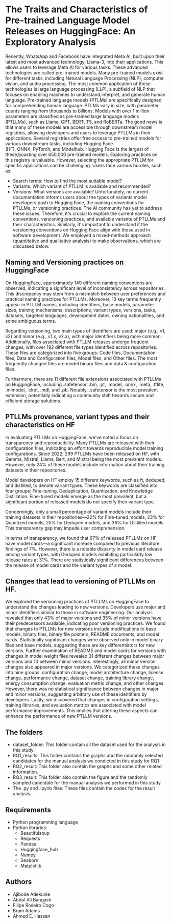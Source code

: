 # The Traits and Characteristics of Pre-trained Language Model Releases on HuggingFace: An Exploratory Analysis
Recently, WhatsApp and Facebook have integrated Meta AI, built upon their latest and most advanced technology, Llama-3, into their applications. This allows users to leverage Meta AI for various tasks.
These advanced technologies are called pre-trained models. Many pre-trained models exist for different tasks, including Natural Language Processing (NLP), computer vision, and audio processing. The most common application of these technologies is large language processing (LLP), a subfield of NLP that focuses on enabling machines to understand,interpret, and generate human language. Pre-trained language models (PTLMs) are specifically designed for comprehending human language.
PTLMs vary in size, with parameter counts ranging from thousands to billions. Models with over 1 million parameters are classified as pre-trained large language models (PTLLMs), such as Llama, GPT, BERT, T5, and RoBERTa.
The good news is that many of these models are accessible through downstream model registries, allowing developers and users to leverage PTLLMs in their applications. Several registries offer free access to pre-trained models for various downstream tasks, including Hugging Face (HF), ONNX, PyTorch, and Modelhub. Hugging Face is the largest of these,boasting over 650,000 pre-trained models. Exploring practices on this registry is valuable.
However, selecting the appropriate PTLLM for specific applications can be challenging. Users face various hurdles, such as:
- Search terms: How to find the most suitable model?
- Variants: Which variant of PTLLM is available and recommended?
- Versions: What versions are available?
Unfortunately, no current documentation informs users about the types of variants model developers push to Hugging Face, the naming conventions for PTLLMs, or versioning practices. The AI community has yet to address these issues.
Therefore, it's crucial to explore the current naming conventions, versioning practices, and available variants of PTLLMs and their characteristics. Similarly, it's important to understand if the versioning conventions on Hugging Face align with those used in software development.
We employed a mixed-methods approach (quantitative and qualitative analysis) to make observations, which are discussed below.

## Naming and Versioning practices on HuggingFace
On HuggingFace, approximately 149 different naming conventions are observed, indicating a significant level of inconsistency across repositories. This discrepancy may stem from a mismatch between user preferences and practical naming practices for PTLLMs. Moreover, 13 key terms frequently appear in PTLLM names, including identifiers, base models, parameter sizes, training mechanisms, descriptions, variant types, versions, tasks, datasets, targeted languages, development dates, owning nationalities, and some ambiguous terms.

Regarding versioning, two main types of identifiers are used: major (e.g., v1, v2) and minor (e.g., v1.x, v2.x), with major identifiers being more common. Additionally, files associated with PTLLM releases undergo frequent changes, with over 192 different file types identified across repositories. These files are categorized into five groups: Code files, Documentation files, Data and Configuration files, Model files, and Other files. The most frequently changed files are model binary files and data & configuration files.

Furthermore, there are 11 different file extensions associated with PTLLMs on HuggingFace, including .safetensor, .bin, .pt, .model, .onnx, .meta, .tflite, .mlmodel, .ckpt, .mdl, and .pb. Notably, .safetensor is the most prevalent extension, potentially indicating a community shift towards secure and efficient storage solutions.

## PTLLMs provenance, variant types and their characteristics on HF
In evaluating PTLLMs on HuggingFace, we've noted a focus on transparency and reproducibility. Many PTLLMs are released with their configuration files, indicating an effort towards reproducible model training configurations. Since 2022, 299 PTLLMs have been released on HF, with Gemma, Mistral, Llama, Bert, and Mixtral being the most prevalent models. However, only 24% of these models include information about their training datasets in their repositories.

Model developers on HF employ 15 different keywords, such as ft, deduped, and distilled, to denote variant types. These keywords are classified into four groups: Fine-tuning, Deduplication, Quantization, and Knowledge Distillation. Fine-tuned models emerge as the most prevalent, but a significant portion of released models do not specify their variant type.

Concerningly, only a small percentage of variant models include their training datasets in their repositories—22% for Fine-tuned models, 23% for Quantized models, 25% for Deduped models, and 36% for Distilled models. This transparency gap may impede user comprehension.

In terms of transparency, we found that 67% of released PTLLMs on HF have model cards—a significant increase compared to previous literature findings of 7%. However, there is a notable disparity in model card release among variant types, with Deduped models exhibiting particularly low release rates at 31%. There are statistically significant differences between the release of model cards and the variant types of a model.

## Changes that lead to versioning of PTLLMs on HF.
We explored the versioning practices of PTLLMs on HuggingFace to understand the changes leading to new versions. Developers use major and minor identifiers similar to those in software engineering. Our analysis revealed that only 43% of major versions and 35% of minor versions have their predecessors available, indicating poor versioning practices.
We found that changes to PTLLMs for new versions include modifications to base models, binary files, binary file pointers, README documents, and model cards. Statistically significant changes were observed only in model binary files and base models, suggesting these are key differentiators for new versions.
Further examination of README and model cards for versions with changes in model weight files revealed 31 different changes between major versions and 10 between minor versions. Interestingly, all minor version changes also appeared in major versions. We categorized these changes into nine groups: configuration change, model architecture change, license change, performance change, dataset change, training library change, energy consumption change, evaluation metric change, and other changes. However, there was no statistical significance between changes in major and minor versions, suggesting arbitrary use of these identifiers by developers.
Lastly, we discovered that changes in configuration settings, training libraries, and evaluation metrics are associated with model performance improvements. This implies that altering these aspects can enhance the performance of new PTLLM versions.

## The folders
- dataset_folder: This folder contain all the dataset used for the analysis in this study.
- RQ1_results: This folder contains the graphs and the randomly selected candidates for the manual analysis we condicted in this study for RQ1
- RQ2_result: This folder also contain the graphs and some other related information.
- RQ3_result: This folder also contain the figure and the randomly sampled candidate for the manual analysis we performed in this study.
- The .py and .ipynb files: These files contain the codes for the result analysis.

## Requirements
- Python programming language
- Python libraries:
  *  Beautifulsoup
  *  Requests
  *  Pandas
  *  Huggingface_hub
  *  Numpy
  *  Seaborn
  *  Matplotlib

## Authors
- Ajibode Adekunle
- Abdul Ali Bangash
- Filipe Roseiro Cogo
- Bram Adams
- Ahmed E. Hassan
